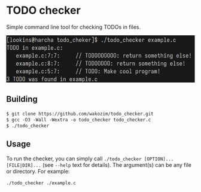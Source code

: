 # TODO checker

Simple command line tool for checking TODOs in files.

<p align=center>
  <img src="./assets/showcase.png">
</p>

## Building
```console
$ git clone https://github.com/wakozim/todo_checker.git
$ gcc -O3 -Wall -Wextra -o todo_checker todo_checker.c
$ ./todo_checker
```

## Usage

To run the checker, you can simply call `./todo_checker [OPTION]... [FILE|DIR]...` (see `--help` text for details). The argument(s) can be any file or directory. For example:
```sh
./todo_checker ./example.c
```
